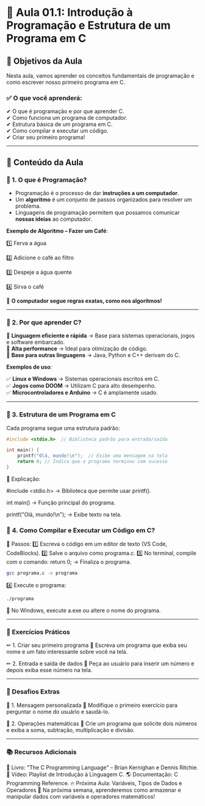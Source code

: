 # 🚀 Aula 01.1: Introdução à Programação e Estrutura de um Programa em C

## 📌 Objetivos da Aula
Nesta aula, vamos aprender os conceitos fundamentais de programação e como escrever nosso primeiro programa em C.

### ✅ O que você aprenderá:

✔ O que é programação e por que aprender C.  
✔ Como funciona um programa de computador.  
✔ Estrutura básica de um programa em C.  
✔ Como compilar e executar um código.  
✔ Criar seu primeiro programa!  

---

## 📖 Conteúdo da Aula
### 📌 1. O que é Programação?
- Programação é o processo de dar **instruções a um computador**.
- Um **algoritmo** é um conjunto de passos organizados para resolver um problema.
- Linguagens de programação permitem que possamos comunicar **nossas ideias** ao computador.

**Exemplo de Algoritmo – Fazer um Café**:

1️⃣ Ferva a água

2️⃣ Adicione o café ao filtro

3️⃣ Despeje a água quente

4️⃣ Sirva o café

📌 **O computador segue regras exatas, como nos algoritmos!**

---

### 📌 2. Por que aprender C?

🔹 **Linguagem eficiente e rápida** → Base para sistemas operacionais, jogos e software embarcado.  
🔹 **Alta performance** → Ideal para otimização de código.  
🔹 **Base para outras linguagens** → Java, Python e C++ derivam do C.  

**Exemplos de uso**:

✅ **Linux e Windows** → Sistemas operacionais escritos em C.  
✅ **Jogos como DOOM** → Utilizam C para alto desempenho.  
✅ **Microcontroladores e Arduino** → C é amplamente usado.  

---

### 📌 3. Estrutura de um Programa em C
Cada programa segue uma estrutura padrão:

```c
#include <stdio.h>  // Biblioteca padrão para entrada/saída

int main() {
    printf("Olá, mundo!\n");  // Exibe uma mensagem na tela
    return 0; // Indica que o programa terminou com sucesso
}
```
📌 Explicação:

#include <stdio.h> → Biblioteca que permite usar printf().

int main() → Função principal do programa.

printf("Olá, mundo!\n"); → Exibe texto na tela.

### 📌 4. Como Compilar e Executar um Código em C?

📌 Passos: 1️⃣ Escreva o código em um editor de texto (VS Code, CodeBlocks).
2️⃣ Salve o arquivo como programa.c.
3️⃣ No terminal, compile com o comando:
return 0; → Finaliza o programa.

```bash
gcc programa.c -o programa
```

4️⃣ Execute o programa:
```bash
./programa
```
📌 No Windows, execute a.exe ou altere o nome do programa.

---

### 📝 Exercícios Práticos

✏ 1. Criar seu primeiro programa
📌 Escreva um programa que exiba seu nome e um fato interessante sobre você na tela.

✏ 2. Entrada e saída de dados
📌 Peça ao usuário para inserir um número e depois exiba esse número na tela.

---
### 🎯 Desafios Extras
🚀 1. Mensagem personalizada
📌 Modifique o primeiro exercício para perguntar o nome do usuário e saudá-lo.

🚀 2. Operações matemáticas
📌 Crie um programa que solicite dois números e exiba a soma, subtração, multiplicação e divisão.

---

### 📚 Recursos Adicionais
📖 Livro: "The C Programming Language" – Brian Kernighan e Dennis Ritchie.
🎥 Vídeo: Playlist de Introdução à Linguagem C.
🌎 Documentação: C Programming Reference.
🔥 Próxima Aula: Variáveis, Tipos de Dados e Operadores
📌 Na próxima semana, aprenderemos como armazenar e manipular dados com variáveis e operadores matemáticos!
